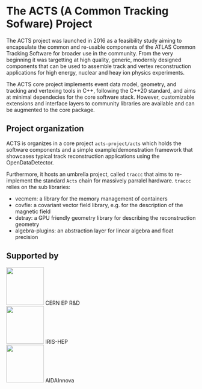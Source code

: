 # The ACTS (A Common Tracking Sofware) Project

The ACTS project was launched in 2016 as a feasibility study aiming to encapsulate the common and re-usable components of the ATLAS Common Tracking Software for broader use in the community. From the very beginning it was targetting at high quality, generic, modernly designed components that can be used to assemble track and vertex reconstruction applications for high energy, nuclear and heay ion physics experiments.

The ACTS core project implements event data model, geometry, and tracking and vertexing tools in C++, following the C++20 standard, and aims at minimal dependecies for the core software stack. However, customizable extensions and interface layers to community libraries are available and can be augmented to the core package.

## Project organization

ACTS is organizes in a core project `acts-project/acts` which holds the software components and a simple example/demonstration framework that showcases typical track reconstruction applications using the OpenDataDetector.

Furthermore, it hosts an umbrella project, called `traccc` that aims to re-implement the standard `Acts` chain for massively parralel hardware. `traccc` relies on the sub libraries:
 - vecmem: a library for the memory management of containers
 - covfie: a covariant vector field library, e.g. for the description of the magnetic field
 - detray: a GPU friendly geometry library for describing the reconstruction geometry
 - algebra-plugins: an abstraction layer for linear algebra and float precision

## Supported by

<img src="https://github.com/user-attachments/assets/07a45daa-fbe7-4f3e-ab22-04f0e573279a" height="100"> CERN EP R&D <br>
<img src="https://github.com/user-attachments/assets/e489d4d3-3772-411c-a34b-86cf121bd542" height="100"> IRIS-HEP<br>
<img src="https://github.com/user-attachments/assets/a8ac4283-7cee-4622-b281-fa01dfd1619a" height="100"> AIDAInnova<br>

